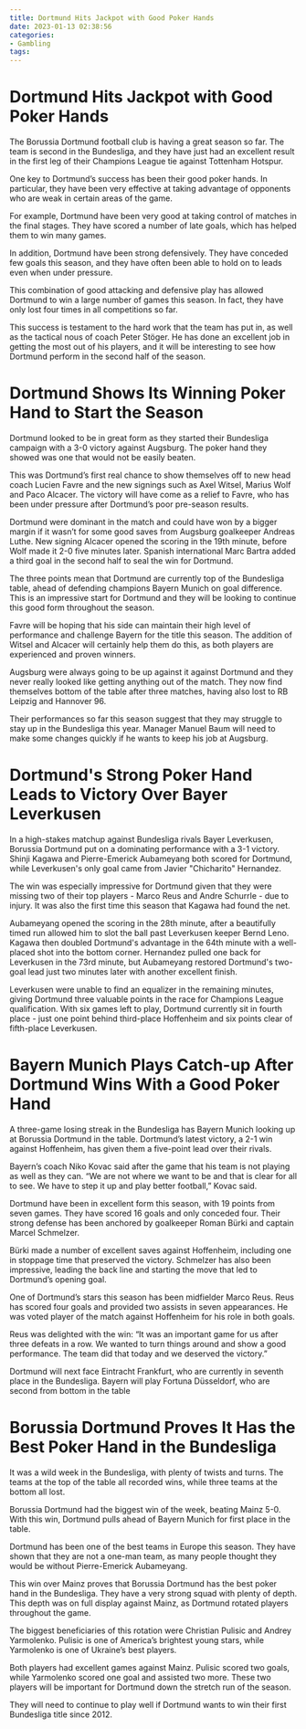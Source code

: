 ```yaml
---
title: Dortmund Hits Jackpot with Good Poker Hands
date: 2023-01-13 02:38:56
categories:
- Gambling
tags:
---
```



#  Dortmund Hits Jackpot with Good Poker Hands

The Borussia Dortmund football club is having a great season so far. The team is second in the Bundesliga, and they have just had an excellent result in the first leg of their Champions League tie against Tottenham Hotspur.

One key to Dortmund’s success has been their good poker hands. In particular, they have been very effective at taking advantage of opponents who are weak in certain areas of the game.

For example, Dortmund have been very good at taking control of matches in the final stages. They have scored a number of late goals, which has helped them to win many games.

In addition, Dortmund have been strong defensively. They have conceded few goals this season, and they have often been able to hold on to leads even when under pressure.

This combination of good attacking and defensive play has allowed Dortmund to win a large number of games this season. In fact, they have only lost four times in all competitions so far.

This success is testament to the hard work that the team has put in, as well as the tactical nous of coach Peter Stöger. He has done an excellent job in getting the most out of his players, and it will be interesting to see how Dortmund perform in the second half of the season.

#  Dortmund Shows Its Winning Poker Hand to Start the Season

Dortmund looked to be in great form as they started their Bundesliga campaign with a 3-0 victory against Augsburg. The poker hand they showed was one that would not be easily beaten.

This was Dortmund’s first real chance to show themselves off to new head coach Lucien Favre and the new signings such as Axel Witsel, Marius Wolf and Paco Alcacer. The victory will have come as a relief to Favre, who has been under pressure after Dortmund’s poor pre-season results.

Dortmund were dominant in the match and could have won by a bigger margin if it wasn’t for some good saves from Augsburg goalkeeper Andreas Luthe. New signing Alcacer opened the scoring in the 19th minute, before Wolf made it 2-0 five minutes later. Spanish international Marc Bartra added a third goal in the second half to seal the win for Dortmund.

The three points mean that Dortmund are currently top of the Bundesliga table, ahead of defending champions Bayern Munich on goal difference. This is an impressive start for Dortmund and they will be looking to continue this good form throughout the season.

Favre will be hoping that his side can maintain their high level of performance and challenge Bayern for the title this season. The addition of Witsel and Alcacer will certainly help them do this, as both players are experienced and proven winners.

Augsburg were always going to be up against it against Dortmund and they never really looked like getting anything out of the match. They now find themselves bottom of the table after three matches, having also lost to RB Leipzig and Hannover 96.

Their performances so far this season suggest that they may struggle to stay up in the Bundesliga this year. Manager Manuel Baum will need to make some changes quickly if he wants to keep his job at Augsburg.

#  Dortmund's Strong Poker Hand Leads to Victory Over Bayer Leverkusen

In a high-stakes matchup against Bundesliga rivals Bayer Leverkusen, Borussia Dortmund put on a dominating performance with a 3-1 victory. Shinji Kagawa and Pierre-Emerick Aubameyang both scored for Dortmund, while Leverkusen's only goal came from Javier "Chicharito" Hernandez.

The win was especially impressive for Dortmund given that they were missing two of their top players - Marco Reus and Andre Schurrle - due to injury. It was also the first time this season that Kagawa had found the net.

Aubameyang opened the scoring in the 28th minute, after a beautifully timed run allowed him to slot the ball past Leverkusen keeper Bernd Leno. Kagawa then doubled Dortmund's advantage in the 64th minute with a well-placed shot into the bottom corner. Hernandez pulled one back for Leverkusen in the 73rd minute, but Aubameyang restored Dortmund's two-goal lead just two minutes later with another excellent finish.

Leverkusen were unable to find an equalizer in the remaining minutes, giving Dortmund three valuable points in the race for Champions League qualification. With six games left to play, Dortmund currently sit in fourth place - just one point behind third-place Hoffenheim and six points clear of fifth-place Leverkusen.

#  Bayern Munich Plays Catch-up After Dortmund Wins With a Good Poker Hand

A three-game losing streak in the Bundesliga has Bayern Munich looking up at Borussia Dortmund in the table. Dortmund’s latest victory, a 2-1 win against Hoffenheim, has given them a five-point lead over their rivals.

Bayern’s coach Niko Kovac said after the game that his team is not playing as well as they can. “We are not where we want to be and that is clear for all to see. We have to step it up and play better football,” Kovac said.

Dortmund have been in excellent form this season, with 19 points from seven games. They have scored 16 goals and only conceded four. Their strong defense has been anchored by goalkeeper Roman Bürki and captain Marcel Schmelzer.

Bürki made a number of excellent saves against Hoffenheim, including one in stoppage time that preserved the victory. Schmelzer has also been impressive, leading the back line and starting the move that led to Dortmund’s opening goal.

One of Dortmund’s stars this season has been midfielder Marco Reus. Reus has scored four goals and provided two assists in seven appearances. He was voted player of the match against Hoffenheim for his role in both goals.

Reus was delighted with the win: “It was an important game for us after three defeats in a row. We wanted to turn things around and show a good performance. The team did that today and we deserved the victory.”

Dortmund will next face Eintracht Frankfurt, who are currently in seventh place in the Bundesliga. Bayern will play Fortuna Düsseldorf, who are second from bottom in the table

#  Borussia Dortmund Proves It Has the Best Poker Hand in the Bundesliga

It was a wild week in the Bundesliga, with plenty of twists and turns. The teams at the top of the table all recorded wins, while three teams at the bottom all lost.

Borussia Dortmund had the biggest win of the week, beating Mainz 5-0. With this win, Dortmund pulls ahead of Bayern Munich for first place in the table.

Dortmund has been one of the best teams in Europe this season. They have shown that they are not a one-man team, as many people thought they would be without Pierre-Emerick Aubameyang.

This win over Mainz proves that Borussia Dortmund has the best poker hand in the Bundesliga. They have a very strong squad with plenty of depth. This depth was on full display against Mainz, as Dortmund rotated players throughout the game.

The biggest beneficiaries of this rotation were Christian Pulisic and Andrey Yarmolenko. Pulisic is one of America’s brightest young stars, while Yarmolenko is one of Ukraine’s best players.

Both players had excellent games against Mainz. Pulisic scored two goals, while Yarmolenko scored one goal and assisted two more. These two players will be important for Dortmund down the stretch run of the season.

They will need to continue to play well if Dortmund wants to win their first Bundesliga title since 2012.